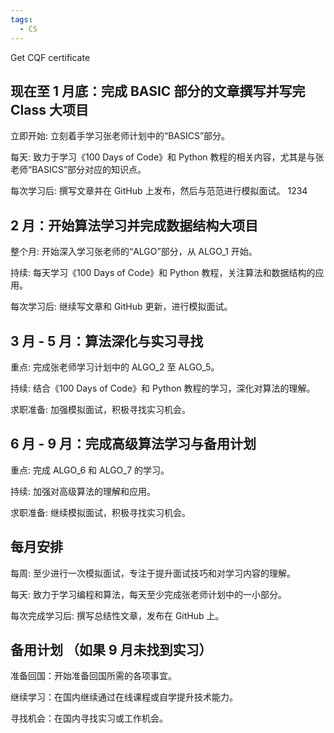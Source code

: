 ```yaml
---
tags:
  - CS
---
```



Get CQF certificate

## 现在至 1 月底：完成 BASIC 部分的文章撰写并写完 Class 大项目
立即开始: 立刻着手学习张老师计划中的“BASICS”部分。

每天: 致力于学习《100 Days of Code》和 Python 教程的相关内容，尤其是与张老师“BASICS”部分对应的知识点。

每次学习后: 撰写文章并在 GitHub 上发布，然后与范范进行模拟面试。
1234
## 2 月：开始算法学习并完成数据结构大项目
整个月: 开始深入学习张老师的“ALGO”部分，从 ALGO_1 开始。

持续: 每天学习《100 Days of Code》和 Python 教程，关注算法和数据结构的应用。

每次学习后: 继续写文章和 GitHub 更新，进行模拟面试。

## 3 月 - 5 月：算法深化与实习寻找
重点: 完成张老师学习计划中的 ALGO_2 至 ALGO_5。

持续: 结合《100 Days of Code》和 Python 教程的学习，深化对算法的理解。

求职准备: 加强模拟面试，积极寻找实习机会。

## 6 月 - 9 月：完成高级算法学习与备用计划
重点: 完成 ALGO_6 和 ALGO_7 的学习。

持续: 加强对高级算法的理解和应用。

求职准备: 继续模拟面试，积极寻找实习机会。

## 每月安排

每周: 至少进行一次模拟面试，专注于提升面试技巧和对学习内容的理解。

每天: 致力于学习编程和算法，每天至少完成张老师计划中的一小部分。

每次完成学习后: 撰写总结性文章，发布在 GitHub 上。
## 备用计划 （如果 9 月未找到实习）

准备回国：开始准备回国所需的各项事宜。

继续学习：在国内继续通过在线课程或自学提升技术能力。

寻找机会：在国内寻找实习或工作机会。